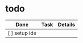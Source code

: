 # todo

| Done          | Task | Details |
| ------------- | ---- | ------- |
| [ ] setup ide |      |         |
